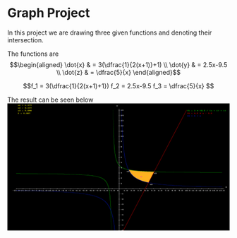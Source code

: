 # Graph Project

In this project we are drawing three given functions and denoting their intersection.

The functions are
$$\begin{aligned}
\dot{x} & = 3(\dfrac{1}{2(x+1)}+1) \\
\dot{y} & =  2.5x-9.5  \\
\dot{z} & = \dfrac{5}{x} 
\end{aligned}$$

$$f_1 = 3(\dfrac{1}{2(x+1)+1}) 
f_2 = 2.5x-9.5 
f_3 = \dfrac{5}{x} $$

The result can be seen below
![alt text](image.PNG)
